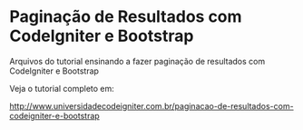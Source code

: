 # Paginação de Resultados com CodeIgniter e Bootstrap

Arquivos do tutorial ensinando a fazer paginação de resultados com CodeIgniter e Bootstrap

Veja o tutorial completo em:

http://www.universidadecodeigniter.com.br/paginacao-de-resultados-com-codeigniter-e-bootstrap
